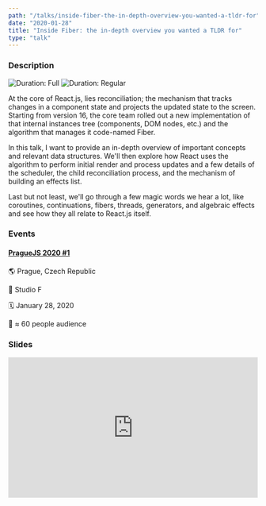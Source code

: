 ```yaml
---
path: "/talks/inside-fiber-the-in-depth-overview-you-wanted-a-tldr-for"
date: "2020-01-28"
title: "Inside Fiber: the in-depth overview you wanted a TLDR for"
type: "talk"
---
```


### Description

![Duration: Full](https://img.shields.io/badge/duration-full-brightgreen?style=for-the-badge)
![Duration: Regular](https://img.shields.io/badge/duration-regular-yellowgreen?style=for-the-badge)

At the core of React.js, lies reconciliation; the mechanism that tracks changes in a component state and projects the updated state to the screen. Starting from version 16, the core team rolled out a new implementation of that internal instances tree (components, DOM nodes, etc.) and the algorithm that manages it code-named Fiber.

In this talk, I want to provide an in-depth overview of important concepts and relevant data structures. We'll then explore how React uses the algorithm to perform initial render and process updates and a few details of the scheduler, the child reconciliation process, and the mechanism of building an effects list.

Last but not least, we'll go through a few magic words we hear a lot, like coroutines, continuations, fibers, threads, generators, and algebraic effects and see how they all relate to React.js itself.

### Events

#### [PragueJS 2020 #1](https://www.meetup.com/praguejs/events/267847596/)

🌎 Prague, Czech Republic

📍 Studio F

🗓️ January 28, 2020

👥 ≈ 60 people audience

### Slides

<div style="left: 0; width: 100%; height: 0; position: relative; padding-bottom: 56.1972%;"><iframe src="https://speakerdeck.com/player/8224d219e1144413beef8d9c5d9299d8" style="border: 0; top: 0; left: 0; width: 100%; height: 100%; position: absolute;" allowfullscreen scrolling="no" allow="encrypted-media"></iframe></div>
